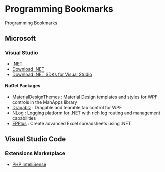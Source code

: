 # Programming Bookmarks
Programming Bookmarks

## Microsoft

### Visual Studio

- [.NET](https://dotnet.microsoft.com/)
- [Download .NET](https://dotnet.microsoft.com/download)
- [Download .NET SDKs for Visual Studio](https://dotnet.microsoft.com/download/visual-studio-sdks)

#### NuGet Packages

- [MaterialDesignThemes](https://www.nuget.org/packages/MaterialDesignThemes) : Material Design templates and styles for WPF controls in the MahApps library
- [Dragablz](https://www.nuget.org/packages/Dragablz) : Dragable and tearable tab control for WPF
- [NLog](https://www.nuget.org/packages/NLog) : Logging platform for .NET with rich log routing and management capabilities
- [EPPlus](https://www.nuget.org/packages/EPPlus/) : Create advanced Excel spreadsheets using .NET

## Visual Studio Code

### Extensions Marketplace

- [PHP IntelliSense](https://marketplace.visualstudio.com/items?itemName=felixfbecker.php-intellisense)

